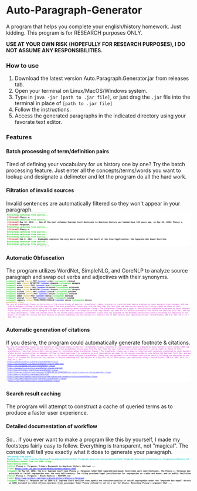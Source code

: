 # Auto-Paragraph-Generator #
A program that helps you complete your english/history homework. Just kidding. This program is for RESEARCH purposes ONLY.

**USE AT YOUR OWN RISK (HOPEFULLY FOR RESEARCH PURPOSES), I DO NOT ASSUME ANY RESPONSIBILITIES.**

### How to use ###
1) Download the latest version Auto.Paragraph.Generator.jar from releases tab.
2) Open your terminal on Linux/MacOS/Windows system. 
3) Type in `java -jar [path to .jar file]`, or just drag the `.jar` file into the terminal in place of `[path to .jar file]`
4) Follow the instructions.
5) Access the generated paragraphs in the indicated directory using your favorate text editor.

### Features ###

#### Batch processing of term/definition pairs ####
Tired of defining your vocabulary for us history one by one? Try the batch processing feature. Just enter all the concepts/terms/words you want to lookup and designate a delimeter and let the program do all the hard work.

#### Filtration of invalid sources ####
Invalid sentences are automatically filtered so they won't appear in your paragraph.
![Obfuscation Demonstration](https://raw.githubusercontent.com/JiachenRen/Auto-Paragraph-Generator/master/documents/screenshots/invalid_sentence_filtration.png)

#### Automatic Obfuscation ####
The program utilizes WordNet, SimpleNLG, and CoreNLP to analyze source paragraph and swap out verbs and adjectives with their synonyms. 
![Obfuscation Demonstration](https://raw.githubusercontent.com/JiachenRen/Auto-Paragraph-Generator/master/documents/screenshots/obfuscation.png)

#### Automatic generation of citations ####
If you desire, the program could automatically generate footnote & citations.
![Obfuscation Demonstration](https://raw.githubusercontent.com/JiachenRen/Auto-Paragraph-Generator/master/documents/screenshots/source_generation.png)

#### Search result caching ####
The program will attempt to construct a cache of queried terms as to produce a faster user experience.

#### Detailed documentation of workflow ####
So... if you ever want to make a program like this by yourself, I made my footsteps fairly easy to follow. Everything is transparent, not "magical". The console will tell you exactly what it does to generate your paragraph.
![Obfuscation Demonstration](https://raw.githubusercontent.com/JiachenRen/Auto-Paragraph-Generator/master/documents/screenshots/workflow.png)

